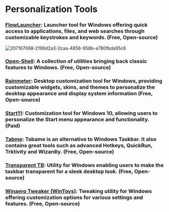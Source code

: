 # Personalization Tools

### [FlowLauncher](https://github.com/Flow-Launcher/Flow.Launcher): Launcher tool for Windows offering quick access to applications, files, and web searches through customizable keystrokes and keywords. (Free, Open-source)
![207167068-2196d2a3-2caa-4856-958b-a780fbda95c6](https://github.com/Entree3k/Useful-Software/assets/28127566/26ef75ea-4da4-4fdb-ac9b-b78191310c8c)

### [Open-Shell](https://github.com/Open-Shell/Open-Shell-Menu): A collection of utilities bringing back classic features to Windows. (Free, Open-source)

### [Rainmeter](https://www.rainmeter.net/): Desktop customization tool for Windows, providing customizable widgets, skins, and themes to personalize the desktop appearance and display system information (Free, Open-source)

### [Start11](https://www.stardock.com/products/start11/): Customization tool for Windows 10, allowing users to personalize the Start menu appearance and functionality. (Paid)

### [Tabme](https://github.com/Far-Se/tabame): Tabame is an alternative to Windows Taskbar. It also contains great tools such as advanced Hotkeys, QuickRun, Trktivity and Wizardly. (Free, Open-source)

### [Transparent TB](https://github.com/TranslucentTB/TranslucentTB): Utility for Windows enabling users to make the taskbar transparent for a sleek desktop look. (Free, Open-source)

### [Winaero Tweaker (WinToys)](https://bogdan-patraucean.github.io/about/wintoys/): Tweaking utility for Windows offering customization options for various settings and features. (Free, Open-source)
